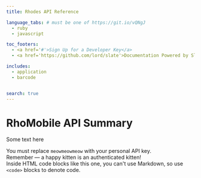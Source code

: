 ```yaml
---
title: Rhodes API Reference

language_tabs: # must be one of https://git.io/vQNgJ
  - ruby
  - javascript

toc_footers:
  - <a href='#'>Sign Up for a Developer Key</a>
  - <a href='https://github.com/lord/slate'>Documentation Powered by Slate</a>

includes:
  - application
  - barcode


search: true
---
```


# RhoMobile API Summary

Some text here

<aside class="notice">
You must replace <code>meowmeowmeow</code> with your personal API key.
</aside>

<aside class="success">
Remember — a happy kitten is an authenticated kitten!
</aside>

<aside class="warning">
Inside HTML code blocks like this one, you can't use Markdown, so use <code>&lt;code&gt;</code> blocks to denote code.
</aside>

